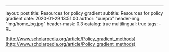 ---
layout:       post
title:        Resources for policy gradient
subtitle:     Resources for policy gradient
date:         2020-01-29 13:51:00
author:       "xuepro"
header-img:   "img/home_bg.jpg"
header-mask:  0.3
catalog:      true
multilingual: true
tags:
    - RL
    

[http://www.scholarpedia.org/article/Policy_gradient_methods](http://www.scholarpedia.org/article/Policy_gradient_methods)
